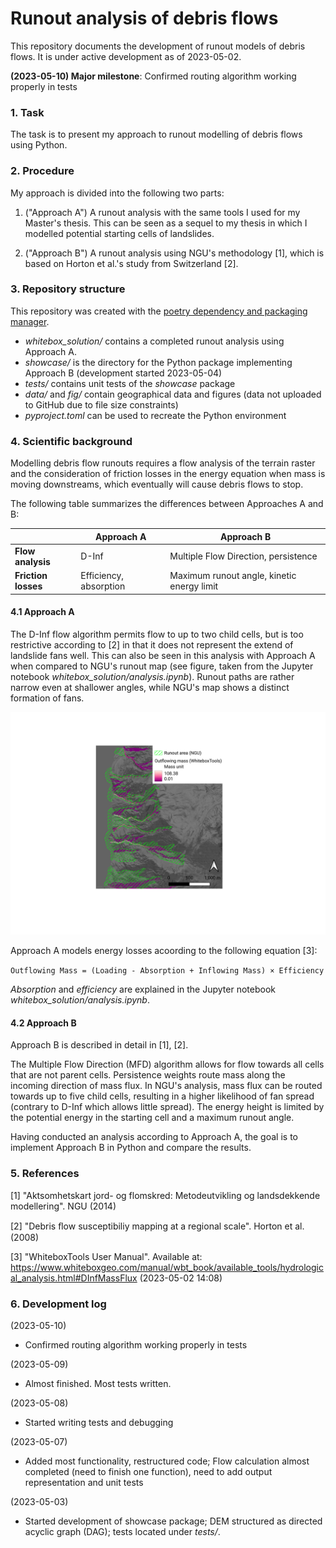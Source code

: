 # Runout analysis of debris flows

This repository documents the development of runout models of debris flows. It is under active development as of 2023-05-02.

**(2023-05-10) Major milestone**: Confirmed routing algorithm working properly in tests

### 1. Task

The task is to present my approach to runout modelling of debris flows using Python.

### 2. Procedure

My approach is divided into the following two parts:

1. ("Approach A") A runout analysis with the same tools I used for my Master's thesis. This can be seen as a sequel to my thesis in which I modelled potential starting cells of landslides.

2. ("Approach B") A runout analysis using NGU's methodology [1], which is based on Horton et al.'s study from Switzerland [2].

### 3. Repository structure

This repository was created with the [poetry dependency and packaging manager](https://python-poetry.org/).

- *whitebox_solution/* contains a completed runout analysis using Approach A.
- *showcase/* is the directory for the Python package implementing Approach B (development started 2023-05-04)
- *tests/* contains unit tests of the *showcase* package
- *data/* and *fig/* contain geographical data and figures (data not uploaded to GitHub due to file size constraints)
- *pyproject.toml* can be used to recreate the Python environment

### 4. Scientific background

Modelling debris flow runouts requires a flow analysis of the terrain raster and the consideration of friction losses in the energy equation when mass is moving downstreams, which eventually will cause debris flows to stop.

The following table summarizes the differences between Approaches A and B:

|  | Approach A | Approach B |
| ----------- | ----------- | ----------- |
| **Flow analysis** | D-Inf | Multiple Flow Direction, persistence |
| **Friction losses** | Efficiency, absorption | Maximum runout angle, kinetic energy limit |

#### 4.1 Approach A

The D-Inf flow algorithm permits flow to up to two child cells, but is too restrictive according to [2] in that it does not represent the extend of landslide fans well. This can also be seen in this analysis with Approach A when compared to NGU's runout map (see figure, taken from the Jupyter notebook *whitebox_solution/analysis.ipynb*). Runout paths are rather narrow even at shallower angles, while NGU's map shows a distinct formation of fans.

![Runout modelled with the D-Inf flow algorithm](fig/Runout.png)

Approach A models energy losses acoording to the following equation [3]:

`Outflowing Mass = (Loading - Absorption + Inflowing Mass) × Efficiency`

*Absorption* and *efficiency* are explained in the Jupyter notebook *whitebox_solution/analysis.ipynb*.

#### 4.2 Approach B

Approach B is described in detail in [1], [2].

The Multiple Flow Direction (MFD) algorithm allows for flow towards all cells that are not parent cells. Persistence weights route mass along the incoming direction of mass flux. In NGU's analysis, mass flux can be routed towards up to five child cells, resulting in a higher likelihood of fan spread (contrary to D-Inf which allows little spread). The energy height is limited by the potential energy in the starting cell and a maximum runout angle.

Having conducted an analysis according to Approach A, the goal is to implement Approach B in Python and compare the results.

### 5. References

[1] "Aktsomhetskart jord- og flomskred: Metodeutvikling og landsdekkende modellering". NGU (2014)

[2] "Debris ﬂow susceptibiliy mapping at a regional scale". Horton et al. (2008)

[3] "WhiteboxTools User Manual". Available at: https://www.whiteboxgeo.com/manual/wbt_book/available_tools/hydrological_analysis.html#DInfMassFlux (2023-05-02 14:08)

### 6. Development log

(2023-05-10)

- Confirmed routing algorithm working properly in tests

(2023-05-09)

- Almost finished. Most tests written.

(2023-05-08)

- Started writing tests and debugging

(2023-05-07)

- Added most functionality, restructured code; Flow calculation almost completed (need to finish one function), need to add output representation and unit tests 

(2023-05-03)

- Started development of showcase package; DEM structured as directed acyclic graph (DAG); tests located under *tests/*.